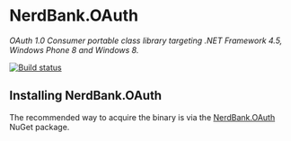 NerdBank.OAuth
==========

*OAuth 1.0 Consumer portable class library targeting .NET Framework 4.5,
Windows Phone 8 and Windows 8.*

[![Build status](https://ci.appveyor.com/api/projects/status/y8cjdhjt0o7cgd93?svg=true)](https://ci.appveyor.com/project/AArnott/nerdbank-oauth)

Installing NerdBank.OAuth
---------------------

The recommended way to acquire the binary is via the
[NerdBank.OAuth][1] NuGet package.

[1]: http://nuget.org/packages/NerdBank.OAuth   "NerdBank.OAuth NuGet package"

